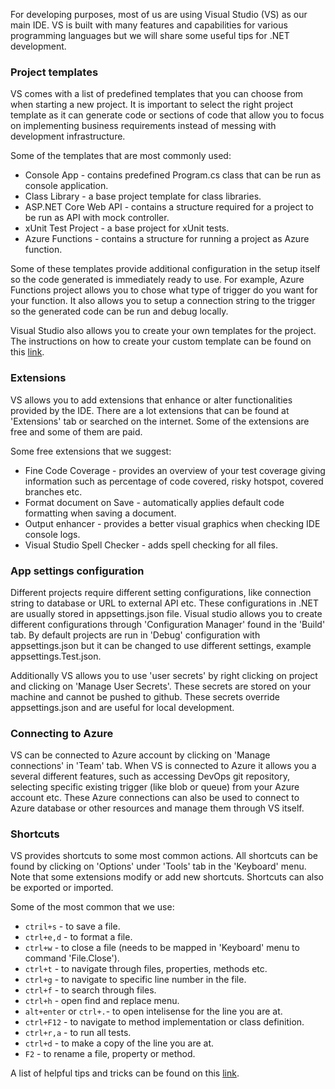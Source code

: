 For developing purposes, most of us are using Visual Studio (VS) as our main IDE. VS is built with many features and capabilities for various programming languages but we will share some useful tips for .NET development.



### Project templates

VS comes with a list of predefined templates that you can choose from when starting a new project. It is important to select the right project template as it can generate code or sections of code that allow you to focus on implementing business requirements instead of messing with development infrastructure.

Some of the templates that are most commonly used:

- Console App - contains predefined Program.cs class that can be run as console application.
- Class Library - a base project template for class libraries.
- ASP.NET Core Web API - contains a structure required for a project to be run as API with mock controller.
- xUnit Test Project - a base project for xUnit tests.
- Azure Functions - contains a structure for running a project as Azure function.

Some of these templates provide additional configuration in the setup itself so the code generated is immediately ready to use. For example, Azure Functions project allows you to chose what type of trigger do you want for your function. It also allows you to setup a connection string to the trigger so the generated code can be run and debug locally.

Visual Studio also allows you to create your own templates for the project. The instructions on how to create your custom template can be found on this [link](https://docs.microsoft.com/en-us/visualstudio/ide/how-to-create-project-templates?view=vs-2022).



### Extensions

VS allows you to add extensions that enhance or alter functionalities provided by the IDE. There are a lot extensions that can be found at 'Extensions' tab or searched on the internet. Some of the extensions are free and some of them are paid. 

Some free extensions that we suggest:

- Fine Code Coverage - provides an overview of your test coverage giving information such as percentage of code covered, risky hotspot, covered branches etc.
- Format document on Save - automatically applies default code formatting when saving a document.
- Output enhancer - provides a better visual graphics when checking IDE console logs.
- Visual Studio Spell Checker - adds spell checking for all files.



### App settings configuration

Different projects require different setting configurations, like connection string to database or URL to external API etc. These configurations in .NET are usually stored in appsettings.json file. Visual studio allows you to create different configurations through 'Configuration Manager' found in the 'Build' tab. By default projects are run in 'Debug' configuration with appsettings.json but it can be changed to use different settings, example appsettings.Test.json.

Additionally VS allows you to use 'user secrets' by right clicking on project and clicking on 'Manage User Secrets'. These secrets are stored on your machine and cannot be pushed to github. These secrets override appsettings.json and are useful for local development.



### Connecting to Azure 

VS can be connected to Azure account by clicking on 'Manage connections' in 'Team' tab. When VS is connected to Azure it allows you a several different features, such as accessing DevOps git repository, selecting specific existing trigger (like blob or queue) from your Azure account etc. These Azure connections can also be used to connect to Azure database or other resources and manage them through VS itself.



### Shortcuts

VS provides shortcuts to some most common actions.  All shortcuts can be found by clicking on 'Options' under 'Tools' tab in the 'Keyboard' menu. Note that some extensions modify or add new shortcuts. Shortcuts can also be exported or imported.

Some of the most common that we use:

- `ctril+s` - to save a file.
- `ctrl+e,d` - to format a file.
- `ctrl+w` - to close a file (needs to be mapped in 'Keyboard' menu to command 'File.Close').
- `ctrl+t` - to navigate through files, properties, methods etc.
- `ctrl+g` - to navigate to specific line number in the file. 
- `ctrl+f` - to search through files.
- `ctrl+h` - open find and replace menu. 
- `alt+enter` or `ctrl+.`- to open intelisense for the line you are at.
- `ctrl+F12` - to navigate to method implementation or class definition.
- `ctrl+r,a` - to run all tests.
- `ctrl+d` - to make a copy of the line you are at.
- `F2` - to rename a file, property or method.



A list of helpful tips and tricks can be found on this [link](https://www.youtube.com/playlist?list=PLReL099Y5nRc-zbaFbf0aNcIamBQujOxP).